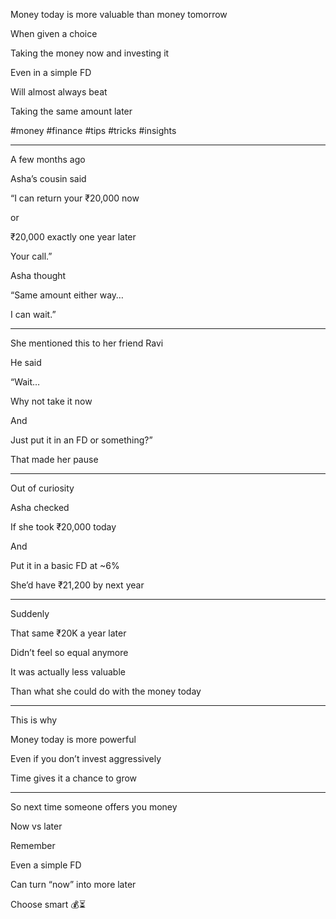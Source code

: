 Money today is more valuable than money tomorrow

When given a choice

Taking the money now and investing it

Even in a simple FD

Will almost always beat 

Taking the same amount later

#money #finance #tips #tricks #insights

---

A few months ago

Asha’s cousin said


“I can return your ₹20,000 now

or 

₹20,000 exactly one year later

Your call.”

Asha thought

“Same amount either way… 

I can wait.”

---

She mentioned this to her friend Ravi

He said

“Wait… 

Why not take it now 

And 

Just put it in an FD or something?”

That made her pause

---

Out of curiosity

Asha checked

If she took ₹20,000 today 

And 

Put it in a basic FD at ~6%

She’d have ₹21,200 by next year

---

Suddenly

That same ₹20K a year later 

Didn’t feel so equal anymore

It was actually less valuable 

Than what she could do with the money today

---

This is why 

Money today is more powerful

Even if you don’t invest aggressively

Time gives it a chance to grow

---

So next time someone offers you money

Now vs later

Remember

Even a simple FD 

Can turn “now” into more later

Choose smart 💰⏳ 

